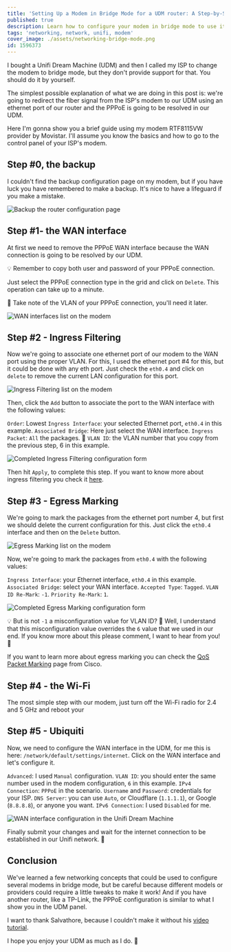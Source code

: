 ```yaml
---
title: 'Setting Up a Modem in Bridge Mode for a UDM router: A Step-by-Step Guide'
published: true
description: Learn how to configure your modem in bridge mode to use it with a Unifi Dream Machine, allowing the UDM to handle the PPPoE connection
tags: 'networking, network, unifi, modem'
cover_image: ./assets/networking-bridge-mode.png
id: 1596373
---
```


I bought a Unifi Dream Machine (UDM) and then I called my ISP to change the modem to bridge mode, but they don't provide support for that. You should do it by yourself.

The simplest possible explanation of what we are doing in this post is: we're going to redirect the fiber signal from the ISP's modem to our UDM using an ethernet port of our router and the PPPoE is going to be resolved in our UDM.

Here I'm gonna show you a brief guide using my modem RTF8115VW provider by Movistar. I'll assume you know the basics and how to go to the control panel of your ISP's modem.

## Step #0, the backup

I couldn't find the backup configuration page on my modem, but if you have luck you have remembered to make a backup. It's nice to have a lifeguard if you make a mistake.

![Backup the router configuration page](https://dev-to-uploads.s3.amazonaws.com/uploads/articles/3yvrpgprj9azgb0gq4ci.png)

## Step #1- the WAN interface

At first we need to remove the PPPoE WAN interface because the WAN connection is going to be resolved by our UDM.

💡 Remember to copy both user and password of your PPPoE connection.

Just select the PPPoE connection type in the grid and click on `Delete`. This operation can take up to a minute.

🧠 Take note of the VLAN of your PPPoE connection, you'll need it later.

![WAN interfaces list on the modem](https://dev-to-uploads.s3.amazonaws.com/uploads/articles/fjeqlrs07bly9c5x1io3.png)

## Step #2 - Ingress Filtering

Now we're going to associate one ethernet port of our modem to the WAN port using the proper VLAN. For this, I used the ethernet port #4 for this, but it could be done with any eth port. Just check the `eth0.4` and click on `delete` to remove the current LAN configuration for this port.

![Ingress Filtering list on the modem](https://dev-to-uploads.s3.amazonaws.com/uploads/articles/1i62fcge1u1ucu1hyaym.png)

Then, click the `Add` button to associate the port to the WAN interface with the following values:

`Order`: Lowest
`Ingress Interface`: your selected Ethernet port, `eth0.4` in this example.
`Associated Bridge`: Here just select the WAN interface.
`Ingress Packet`: `All` the packages. 😬
`VLAN ID`: the VLAN number that you copy from the previous step, 6 in this example.

![Completed Ingress Filtering configuration form](https://dev-to-uploads.s3.amazonaws.com/uploads/articles/3b1qggwxm3op23yzl8r8.png)

Then hit `Apply`, to complete this step. If you want to know more about ingress filtering you check it [here](https://en.wikipedia.org/wiki/Ingress_filtering).

## Step #3 - Egress Marking

We're going to mark the packages from the ethernet port number 4, but first we should delete the current configuration for this. Just click the `eth0.4` interface and then on the `Delete` button.

![Egress Marking list on the modem](https://dev-to-uploads.s3.amazonaws.com/uploads/articles/zfccdspeoxyr86c6qr8u.png)

Now, we're going to mark the packages from `eth0.4` with the following values:

`Ingress Interface`: your Ethernet interface, `eth0.4` in this example.
`Associated Bridge`: select your WAN interface.
`Accepted Type`: `Tagged`.
`VLAN ID Re-Mark`: `-1`.
`Priority Re-Mark`: `1`.

![Completed Egress Marking configuration form](https://dev-to-uploads.s3.amazonaws.com/uploads/articles/bc83ylyy7rbfhx13kt4q.png)

💡 But is not `-1` a misconfiguration value for VLAN ID? 🤔 Well, I understand that this misconfiguration value overrides the `6` value that we used in our end. If you know more about this please comment, I want to hear from you! 💬

If you want to learn more about egress marking you can check the [QoS Packet Marking](https://www.cisco.com/c/en/us/td/docs/routers/ios/config/17-x/qos/b-quality-of-service/m_qos-mrkg.html) page from Cisco.

## Step #4 - the Wi-Fi

The most simple step with our modem, just turn off the Wi-Fi radio for 2.4 and 5 GHz and reboot your

## Step #5 - Ubiquiti

Now, we need to configure the WAN interface in the UDM, for me this is here: `/network/default/settings/internet`. Click on the WAN interface and let's configure it.

`Advanced`: I used `Manual` configuration.
`VLAN ID`: you should enter the same number used in the modem configuration, `6` in this example.
`IPv4 Connection`: `PPPoE` in the scenario.
`Username` and `Password`: credentials for your ISP.
`DNS Server`: you can use `Auto`, or Cloudflare (`1.1.1.1`), or Google (`8.8.8.8`), or anyone you want.
`IPv6 Connection`: I used `Disabled` for me.

![WAN interface configuration in the Unifi Dream Machine](https://dev-to-uploads.s3.amazonaws.com/uploads/articles/twmaq5uxqqij0zw29mqm.png)

Finally submit your changes and wait for the internet connection to be established in our Unifi network. 🤞

## Conclusion

We've learned a few networking concepts that could be used to configure several modems in bridge mode, but be careful because different models or providers could require a little tweaks to make it work! And if you have another router, like a TP-Link, the PPPoE configuration is similar to what I show you in the UDM panel.

I want to thank Salvathore, because I couldn't make it without his [video tutorial](https://www.youtube.com/watch?v=A8CX1GWHECc).

I hope you enjoy your UDM as much as I do. 🖖
